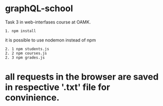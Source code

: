 # graphQL-school

Task 3 in web-interfases course at OAMK.

    1. npm install

it is possible to use nodemon instead of npm

    2. 1 npm students.js
    2. 2 npm courses.js
    2. 3 npm grades.js

# all requests in the browser are saved in respective '.txt' file for convinience.